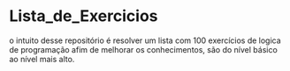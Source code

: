# Lista_de_Exercicios
o intuito desse repositório é resolver  um lista com 100 exercícios de logica de programação afim de melhorar os conhecimentos, são do nível básico ao nível mais alto.

